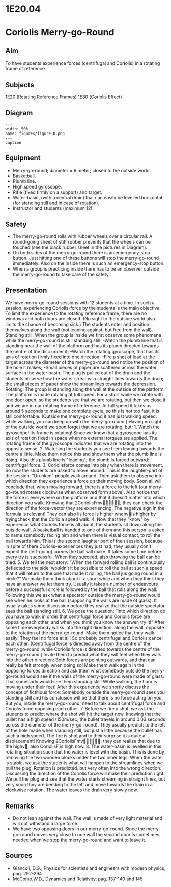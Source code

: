 # 1E20.04 
  # Coriolis Merry-go-Round 
    
  
## Aim   
 To have students experience forces (centrifugal and Coriolis) in a rotating frame of reference.    
  
## Subjects   
 1E20 (Rotating Reference Frames) 1E30 (Coriolis Effect)   
  
## Diagram   
    
```{figure} figures/figure_0.png  
---  
width: 50%  
name: figures/figure_0.png  
---  
caption  
``` 
    
  
## Equipment   
 
 *  Merry-go-round; diameter = 6 meter; closed to the outside world. 
 *  Basketball. 
 *  Plumb line. 
 *  High speed gyroscope. 
 *  Rifle (fixed firmly on a support) and target. 
 *  Water-basin, (with a central drain) that can easily be levelled horizontal (for standing still and in case of rotation). 
 *  Instructor and students (maximum 12).     
  
## Safety   
 
 *  The merry-go-round rolls with rubber wheels over a circular rail. A round-going sheet of stiff rubber prevents that the wheels can be touched (see the black rubber sheet in the pictures in Diagram). 
 *  On both sides of the merry-go-round there is an emergency-stop button. Just hitting one of these buttons will stop the merry-go-round immediately. Also on the inside there is such an emergency-stop button. 
 *  When a group is practicing inside there has to be an observer outside the merry-go-round to take care of the safety.
   
  
## Presentation   
 We have merry-go-round sessions with 12 students at a time. In such a session, experiencing Coriolis-force by the students is the main objective. To limit the experience to the rotating reference frame, there are no windows and both doors are closed. (No sight to the outside world also limits the chance of becoming sick.) The students enter and position themselves along the wall (not leaning against, but free from the wall). Standing still. When the group is inside we first observe some phenomena while the merry-go-round is still standing still: -Watch the plumb line that is standing near the wall of the platform and has its plumb directed towards the centre of the disc under it; -Watch the rotating gyroscope, that has its axis of rotation firmly fixed into one direction; -Fire a shot of lead at the target across the diameter of the merry-go-round and notice the position of the hole it makes; -Small pieces of paper are scattered across the water surface in the water basin. The plug is pulled out of the drain and the students observe how the water streams in straight lines towards the drain; the small pieces of paper show the streamlines towards the depression. Rotating. The group is standing along the wall at the outside of the platform. The platform is made rotating at full speed. For a short while we rotate with one door open, so the students see that we are rotating, but then we close it and we are in our rotating frame of reference. At full speed it takes us around 5 seconds to make one complete cycle, so this is not too fast, it is still comfortable. (Outside the merry-go-round it has just walking speed: while walking, you can keep up with the merry-go-round.)   Having no sight of the outside world we soon forget that we are rotating, but:  1. Watch the gyroscope! Its frame is rotating! Since we know that a gyroscope has its axis of rotation fixed in space when no external torques are applied. The rotating frame of the gyroscope indicates that we are rotating into the opposite sense. 2. Watching the students you see them leaning towards the centre a little. Make them notice this and show them what the plumb line is doing. Also this plumb line is "leaning"; the plumb is forced outward: centrifugal force. 3. Coriolisforce comes into play when there is movement. So now the students are asked to move around. This is the laughter-part of the session: "Drunken" people walk around.                                                                            Then ask them to observe into which direction they experience a force on their moving body. Soon all will conclude that, when moving forward, there is a force to the left (our merry-go-round rotates clockwise when observed form   above). Also notice that the force is everywhere on the platform and that it doesn't matter into which direction you walk. Knowing that 2CoriolisFmv, they can check the direction of the force-vector they are experiencing. The negative sign in the formula is relevant! They can also lis force is higher whenvis higher by tryingcheck that the Corio a speed walk. 4. Now that they "know" by experience what Coriolis force is all about, the students sit down along the outside wall. A basketball is handed to one of them and this person is asked to name somebody facing him and when there is visual contact, to roll the ball towards him. This is the second laughter part of then session, because in spite of there Coriolis-experiences they just had, they usually don't expect the (left-going) curves the ball will make. It takes some time before every try is successful. When they succeed, also throwing the ball can be tried. 5. We tell the next story: “When the forward rolling ball is continuously deflected to the side, wouldn’t it be possible to roll the ball at such a speed that it will return to the one that made it rolling, the ball jus going round in a circle?” We make them think about it a short while and when they think they have an answer we let them try. Usually it takes a number of endeavours before a successful circle is followed by the ball that rolls along the wall.                       Following this we ask what a spectator outside the merry-go-round would see when he looks at the ball (supposing the walls are made of glass). It usually takes some discussion before they realize that the outside spectator sees the ball standing still. 6. We pose the question: “Into which direction do you have to walk in order that centrifugal force and Coriolis force are opposing each other, and when you think you know the answer, try it!” After some time everybody walks into the right direction: along the wall, opposite to the rotation of the merry-go-round. Make them notice that they walk easily! They feel no force at all! So probably centrifugal and Coriolis cancel each other. (Centrifugal force is directed away from the centre of the merry-go-round, while Coriolis force is directed towards the centre of the merry-go-round.) Invite them to predict what they will feel when they walk into the other direction: Both forces are pointing outwards, and that can really be felt strongly when doing so! Make them walk again in the opposing-forces direction and ask them what somebody outside the merry-go-round would see if the walls of the merry-go-round were made of glass. That somebody would see them standing still! While walking, the floor is moving under their feet! After this experience we shortly discuss the concept of fictitious force: Somebody outside the merry-go-round sees you standing still and his conclusion will be that there is no force acting on you. But you, inside the merry-go-round, need to talk about centrifugal force and Coriolis force opposing each other. 7. Before we fire a shot, we ask the students to predict where the shot will hit the target now, knowing that the bullet has a high speed (150m/sec; the bullet travels in around 0.03 seconds across the diameter of the merry-go-round). They usually predict: to the left of the hole made when standing still, but just a little because the bullet has such a high speed. The fire is shot and to their surprise it is quite a displacement! Knowing 2CoriolisFmv, they can realize that due to the highv, also CoriolisF is high now. 8. The water-basin is levelled in this rota ting situation such that the water is  level with the basin. This is done by removing the two wooden blocks under the two inner legs. When the water is stable, we ask the students what will happen to the streamlines when we pull the plug. Rotation is predicted, but very often into the wrong direction. Discussing the direction of the Coriolis force will make their prediction right. We pull the plug and see that the water starts streaming in straight lines, but very soon they are bending to the left and move towards the drain in a clockwise rotation. The water leaves the drain very slowly now.   
  
## Remarks   
 
 *  Do not lean against the wall. The wall is made of very light material and will not withstand a large force. 
 *  We have two opposing doors in our merry-go-round. Since the merry-go-round moves very close to one wall the second door is sometimes needed when we stop the merry-go-round and want to leave it.
   
  
## Sources   
 
 *  Giancoli, D.G., Physics for scientists and engineers with modern physics, pag. 292-294 
 *  McComb,W.D., Dynamics and Relativity, pag. 137-140 and 145
  